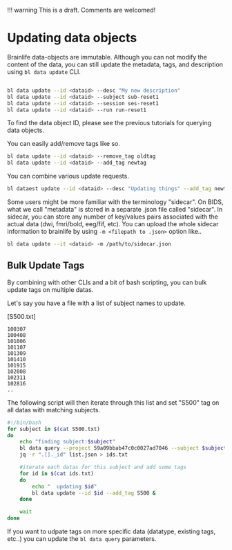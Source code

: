 !!! warning
    This is a draft. Comments are welcomed!

# Updating data objects

Brainlife data-objects are immutable. Although you can not modify the content of the data, you can still update the metadata, tags, and description using `bl data update` CLI.

```bash

bl data update --id <dataid> --desc "My new description"
bl data update --id <dataid> --subject sub-reset1
bl data update --id <dataid> --session ses-reset1
bl data update --id <dataid> --run run-reset1

```

To find the data object ID, please see the previous tutorials for querying data objects.

You can easily add/remove tags like so.

```bash
bl data update --id <dataid> --remove_tag oldtag
bl data update --id <dataid> --add_tag newtag
```

You can combine various update requests.

```bash
bl dataest update --id <dataid> --desc "Updating things" --add_tag newtag --subject sub-123
```

Some users might be more familiar with the terminology "sidecar". On BIDS, what we call "metadata" is stored in a separate .json file called "sidecar". In sidecar, you can store any number of key/values pairs associated with the actual data (dwi, fmri/bold, eeg/fif, etc). You can upload the whole sidecar information to brainlife by using `-m <filepath to .json>` option like..

```bash
bl data update --it <dataid> -m /path/to/sidecar.json
```


## Bulk Update Tags

By combining with other CLIs and a bit of bash scripting, you can bulk update tags on multiple datas. 

Let's say you have a file with a list of subject names to update.

[S500.txt]

```
100307
100408
101006
101107
101309
101410
101915
102008
102311
102816
..
```

The following script will then iterate through this list and set "S500" tag on all datas with matching subjects.

```bash
#!/bin/bash
for subject in $(cat S500.txt)
do
    echo "finding subject:$subject"
    bl data query --project 59a09bbab47c0c0027ad7046 --subject $subject --json > list.json
    jq -r ".[]._id" list.json > ids.txt

    #iterate each datas for this subject and add some tags
    for id in $(cat ids.txt)
    do
        echo "  updating $id"
        bl data update --id $id --add_tag S500 &
    done

    wait
done

```

If you want to udpate tags on more specific data (datatype, existing tags, etc..) you can update the `bl data query` parameters.


